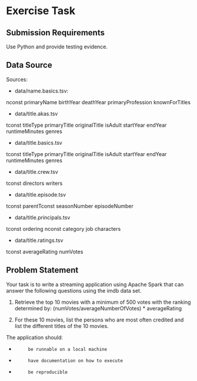 # Exercise Task

## Submission Requirements
 
Use Python and provide testing evidence.
 
## Data Source
    
Sources:

- data/name.basics.tsv: 

nconst	primaryName	birthYear	deathYear	primaryProfession	knownForTitles

- data/title.akas.tsv

tconst	titleType	primaryTitle	originalTitle	isAdult	startYear	endYear	runtimeMinutes	genres

- data/title.basics.tsv

tconst	titleType	primaryTitle	originalTitle	isAdult	startYear	endYear	runtimeMinutes	genres

- data/title.crew.tsv

tconst	directors	writers

- data/title.episode.tsv

tconst	parentTconst	seasonNumber	episodeNumber

- data/title.principals.tsv

tconst	ordering		nconst	category	job	characters

- data/title.ratings.tsv

tconst	averageRating	numVotes


## Problem Statement
 
Your task is to write a streaming application using Apache Spark that can answer the following questions using the imdb data set.
 
1. Retrieve the top 10 movies with a minimum of 500 votes with the ranking determined by:
(numVotes/averageNumberOfVotes) * averageRating
 
2. For these 10 movies, list the persons who are most often credited and list the
different titles of the 10 movies.
 
The application should:
-          be runnable on a local machine
-          have documentation on how to execute
-          be reproducible

